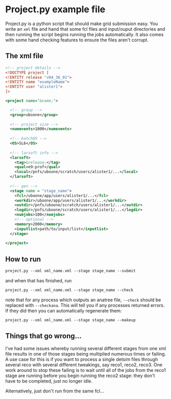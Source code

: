 # Project.py example file

Project.py  is a python script that should make grid submission easy. You write an `xml` file and hand that some fcl files and input/ouput directories and then running the script begins running the jobs automatically. It also comes with some hand checking features to ensure the files aren't corrupt.

## The xml file

```xml
<!-- project details -->
<!DOCTYPE project [
<!ENTITY release "v04_36_01">
<!ENTITY name "exampleName">
<!ENTITY user "alister1">
]>

<project name="&name;">

  <!-- group -->
  <group>uboone</group>
    
  <!-- project size -->
  <numevents>1000</numevents>
        
  <!-- batchOS -->
  <OS>SL6</OS>
            
  <!-- larsoft info -->
  <larsoft>
    <tag>&release;</tag>
    <qual>e9:prof</qual>
    <local>/pnfs/uboone/scratch/users/alister1/...</local>
  </larsoft>
                                
  <!-- gen -->
  <stage name = "stage_name">
    <fcl>/uboone/app/users/alister1/...</fcl>
    <workdir>/uboone/app/users/alister1/...</workdir>
    <outdir>/pnfs/uboone/scratch/users/alister1/...</outdir>
    <logdir>/pnfs/uboone/scratch/users/alister1/...</logdir>
    <numjobs>100</numjobs>
    <!-- optional -->
    <memory>2000</memory>  
    <inputlist>path/to/input/list</inputlist> 
  </stage>
                                                            
</project>
``` 
## How to run

```xml
project.py --xml xml_name.xml --stage stage_name --submit
```
and when that has finished, run 
```xml
project.py --xml xml_name.xml --stage stage_name --check 
```
note that for any process which outputs an anatree file, `--check` should be replaced with `--checkana`. This will tell you if any processes returned errors. If they did then you can automatically regenerate them:
```xml
project.py --xml xml_name.xml --stage stage_name --makeup
```

## Things that go wrong...
I've had some issues whereby running several different stages from one xml file results in one of those stages being multiplied numerous times or failing. A use case for this is if you want to process a single detsim files through several reco with several different tweakings, say reco1, reco2, reco3. One work around to stop these failing is to wait until all of the jobs from the reco1 stage are running before you begin running the reco2 stage: they don't have to be completed, just no longer idle.

Alternatively, just don't run from the same fcl...

